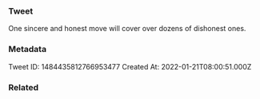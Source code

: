 ### Tweet
One sincere and honest move will cover over dozens of dishonest ones.

### Metadata
Tweet ID: 1484435812766953477
Created At: 2022-01-21T08:00:51.000Z

### Related

